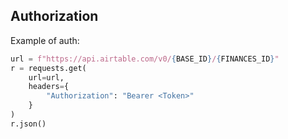## Authorization

Example of auth:
```python
url = f"https://api.airtable.com/v0/{BASE_ID}/{FINANCES_ID}"
r = requests.get(
    url=url,
    headers={
        "Authorization": "Bearer <Token>"
    }
)
r.json()
```